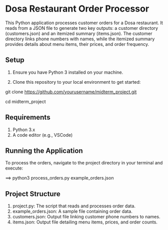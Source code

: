 # Dosa Restaurant Order Processor
This Python application processes customer orders for a Dosa restaurant. It reads from a JSON file to generate two key outputs: a customer directory (customers.json) and an itemized summary (items.json). The customer directory links phone numbers with names, while the itemized summary provides details about menu items, their prices, and order frequency.

## Setup
1. Ensure you have Python 3 installed on your machine.

2. Clone this repository to your local environment to get started:

git clone https://github.com/yourusername/midterm_project.git

cd midterm_project

## Requirements
1. Python 3.x
2. A code editor (e.g., VSCode)

## Running the Application
To process the orders, navigate to the project directory in your terminal and execute:

==> python3 process_orders.py example_orders.json


## Project Structure
1. project.py: The script that reads and processes order data.
2. example_orders.json: A sample file containing order data.
3. customers.json: Output file linking customer phone numbers to names.
4. items.json: Output file detailing menu items, prices, and order counts.